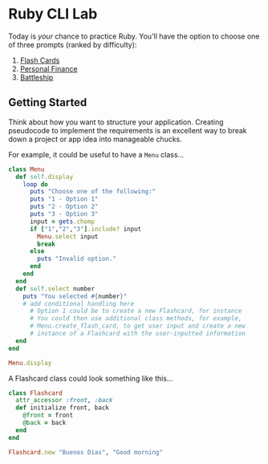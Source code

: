 # Ruby CLI Lab

Today is _your_ chance to practice Ruby. You'll have the option to choose one of
three prompts (ranked by difficulty):

1. [Flash Cards](./flash_cards.md)
1. [Personal Finance](./personal_finance.md)
1. [Battleship](./battleship.md)

## Getting Started

Think about how you want to structure your application. Creating pseudocode to implement the requirements is an excellent way to break down a project or app idea into manageable chucks.

For example, it could be useful to have a `Menu` class...

```rb
class Menu
  def self.display
    loop do
      puts "Choose one of the following:"
      puts "1 - Option 1"
      puts "2 - Option 2"
      puts "3 - Option 3"
      input = gets.chomp
      if ["1","2","3"].include? input
        Menu.select input
        break
      else
        puts "Invalid option."
      end
    end
  end
  def self.select number
    puts "You selected #{number}"
    # add conditional handling here
      # Option 1 could be to create a new Flashcard, for instance
      # You could then use additional class methods, for example,
      # Menu.create_flash_card, to get user input and create a new
      # instance of a Flashcard with the user-inputted information
  end
end

Menu.display
```

A Flashcard class could look something like this...

```rb
class Flashcard
  attr_accessor :front, :back
  def initialize front, back
    @front = front
    @back = back
  end
end

Flashcard.new "Buenos Dias", "Good morning"
```
